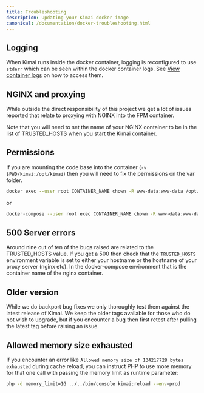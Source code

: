 ```yaml
---
title: Troubleshooting
description: Updating your Kimai docker image
canonical: /documentation/docker-troubleshooting.html
---
```


## Logging

When Kimai runs inside the docker container, logging is reconfigured to use `stderr` which can be seen within the docker container logs.
See [View container logs](https://docs.docker.com/config/containers/logging/) on how to access them.

## NGINX and proxying

While outside the direct responsibility of this project we get a lot of issues reported that relate to proxying with NGINX into the FPM container.

Note that you will need to set the name of your NGINX container to be in the list of TRUSTED_HOSTS when you start the Kimai container.

## Permissions

If you are mounting the code base into the container (`-v $PWD/kimai:/opt/kimai`) then you will need to fix the permissions on the var folder.

```bash
docker exec --user root CONTAINER_NAME chown -R www-data:www-data /opt/kimai/var
```

or

```bash
docker-compose --user root exec CONTAINER_NAME chown -R www-data:www-data /opt/kimai/var
```

## 500 Server errors

Around nine out of ten of the bugs raised are related to the TRUSTED_HOSTS value. 
If you get a 500 then check that the `TRUSTED_HOSTS` environment variable is set to either your hostname or the hostname of your proxy server (nginx etc).
In the docker-compose environment that is the container name of the nginx container.

## Older version

While we do backport bug fixes we only thoroughly test them against the latest release of Kimai.
We keep the older tags available for those who do not wish to upgrade, but if you encounter a bug then first retest after pulling the latest tag before raising an issue.

## Allowed memory size exhausted

If you encounter an error like `Allowed memory size of 134217728 bytes exhausted` during cache reload, you can instruct PHP to use more memory for that one call with passing the memory limit as runtime parameter:

```bash
php -d memory_limit=1G ../../bin/console kimai:reload --env=prod
```
